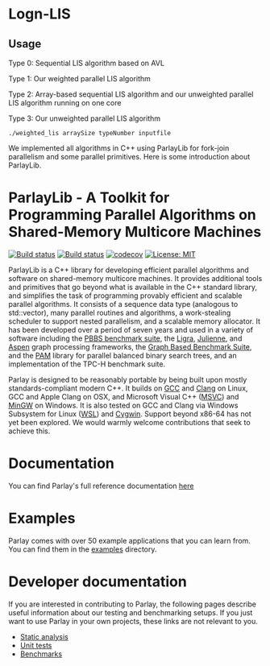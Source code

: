 # Logn-LIS

## Usage
Type 0: Sequential LIS algorithm based on AVL

Type 1: Our weighted parallel LIS algorithm

Type 2: Array-based sequential LIS algorithm and our unweighted parallel LIS algorithm running on one core

Type 3: Our unweighted parallel LIS algorithm
```
./weighted_lis arraySize typeNumber inputfile

```
We implemented all algorithms in C++ using ParlayLib for fork-join parallelism and some parallel primitives. Here is some introduction about ParlayLib.

# ParlayLib - A Toolkit for Programming Parallel Algorithms on Shared-Memory Multicore Machines

[![Build status](https://github.com/cmuparlay/parlaylib/actions/workflows/build.yml/badge.svg?branch=master)](https://github.com/cmuparlay/parlaylib/actions)
[![Build status](https://ci.appveyor.com/api/projects/status/2458wr1nbcusxhqb/branch/master?svg=true)](https://ci.appveyor.com/project/DanielLiamAnderson/parlaylib/branch/master)
[![codecov](https://codecov.io/gh/cmuparlay/parlaylib/branch/master/graph/badge.svg)](https://codecov.io/gh/cmuparlay/parlaylib)
[![License: MIT](https://img.shields.io/badge/License-MIT-yellow.svg)](https://opensource.org/licenses/MIT)


ParlayLib is a C++ library for developing efficient parallel algorithms and software on shared-memory multicore machines. It provides additional tools and primitives that go beyond what is available in the C++ standard library, and simplifies the task of programming provably efficient and scalable parallel algorithms. It consists of a sequence data type (analogous to std::vector), many parallel routines and algorithms, a work-stealing scheduler to support nested parallelism, and a scalable memory allocator. It has been developed over a period of seven years and used in a variety of software including the [PBBS benchmark suite](http://www.cs.cmu.edu/~pbbs/benchmarks.html), the [Ligra](http://jshun.github.io/ligra/), [Julienne](https://dl.acm.org/doi/pdf/10.1145/3087556.3087580), and [Aspen](https://github.com/ldhulipala/aspen) graph processing frameworks, the [Graph Based Benchmark Suite](https://github.com/ParAlg/gbbs), and the [PAM](https://cmuparlay.github.io/PAMWeb/) library for parallel balanced binary search trees, and an implementation of the TPC-H benchmark suite.

Parlay is designed to be reasonably portable by being built upon mostly standards-compliant modern C++. It builds on [GCC](https://gcc.gnu.org/) and [Clang](https://clang.llvm.org/) on Linux, GCC and Apple Clang on OSX, and Microsoft Visual C++ ([MSVC](https://visualstudio.microsoft.com/vs/)) and [MinGW](http://www.mingw.org/) on Windows. It is also tested on GCC and Clang via Windows Subsystem for Linux ([WSL](https://docs.microsoft.com/en-us/windows/wsl/about)) and [Cygwin](https://www.cygwin.com/). Support beyond x86-64 has not yet been explored. We would warmly welcome contributions that seek to achieve this.

# Documentation

You can find Parlay's full reference documentation [here](https://cmuparlay.github.io/parlaylib/)

# Examples

Parlay comes with over 50 example applications that you can learn from. You can find them in the [examples](./examples) directory.

# Developer documentation

If you are interested in contributing to Parlay, the following pages describe useful information about our testing and benchmarking setups. If you just want to use Parlay in your own projects, these links are not relevant to you.

* [Static analysis](./analysis/README.md)
* [Unit tests](./test/README.md)
* [Benchmarks](./benchmark/README.md)
